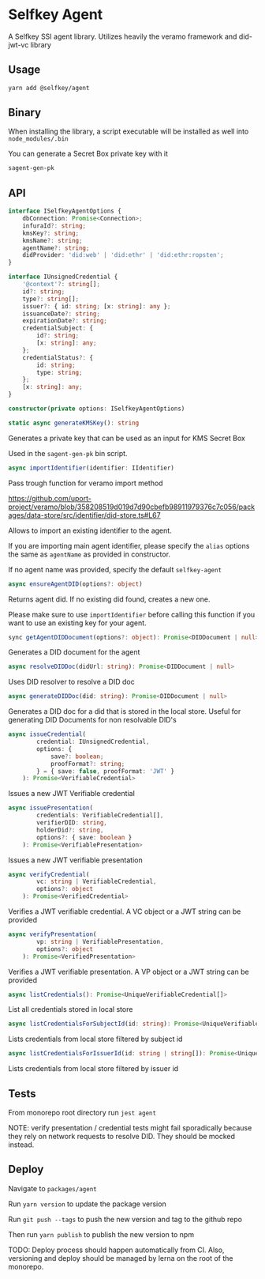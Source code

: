 # Selfkey Agent

A Selfkey SSI agent library. Utilizes heavily the veramo framework and did-jwt-vc library

## Usage

```sh
yarn add @selfkey/agent
```
## Binary

When installing the library, a script executable will be installed as well into `node_modules/.bin`

You can generate a Secret Box private key with it

```sh
sagent-gen-pk

```

## API

```ts
interface ISelfkeyAgentOptions {
    dbConnection: Promise<Connection>;
    infuraId?: string;
    kmsKey?: string;
    kmsName?: string;
    agentName?: string;
    didProvider: 'did:web' | 'did:ethr' | 'did:ethr:ropsten';
}
```

```ts
interface IUnsignedCredential {
    '@context'?: string[];
    id?: string;
    type?: string[];
    issuer?: { id: string; [x: string]: any };
    issuanceDate?: string;
    expirationDate?: string;
    credentialSubject: {
        id?: string;
        [x: string]: any;
    };
    credentialStatus?: {
        id: string;
        type: string;
    };
    [x: string]: any;
}
```

```ts
constructor(private options: ISelfkeyAgentOptions)
```

```ts
static async generateKMSKey(): string
```

Generates a private key that can be used as an input for KMS Secret Box

Used in the `sagent-gen-pk` bin script.

```ts
async importIdentifier(identifier: IIdentifier)
```

Pass trough function for veramo import method

https://github.com/uport-project/veramo/blob/358208519d019d7d90cbefb98911979376c7c056/packages/data-store/src/identifier/did-store.ts#L67

Allows to import an existing identifier to the agent.

If you are importing main agent identifier, please specify the `alias` options the same as `agentName` as provided in constructor.

If no agent name was provided, specify the default `selfkey-agent`

```ts
async ensureAgentDID(options?: object)
```

Returns agent did. If no existing did found, creates a new one.

Please make sure to use `importIdentifier` before calling this function if you want to use an existing key for your agent.

```ts
sync getAgentDIDDocument(options?: object): Promise<DIDDocument | null>
```

Generates a DID document for the agent

```ts
async resolveDIDDoc(didUrl: string): Promise<DIDDocument | null>
```

Uses DID resolver to resolve a DID doc

```ts
async generateDIDDoc(did: string): Promise<DIDDocument | null>
```

Generates a DID doc for a did that is stored in the local store.
Useful for generating DID Documents for non resolvable DID's

```ts
async issueCredential(
        credential: IUnsignedCredential,
        options: {
            save?: boolean;
            proofFormat?: string;
        } = { save: false, proofFormat: 'JWT' }
    ): Promise<VerifiableCredential>
```

Issues a new JWT Verifiable credential

```ts
async issuePresentation(
        credentials: VerifiableCredential[],
        verifierDID: string,
        holderDid?: string,
        options?: { save: boolean }
    ): Promise<VerifiablePresentation>
```

Issues a new JWT verifiable presentation

```ts
async verifyCredential(
        vc: string | VerifiableCredential,
        options?: object
    ): Promise<VerifiedCredential>
```

Verifies a JWT verifiable credential. A VC object or a JWT string can be provided

```ts
async verifyPresentation(
        vp: string | VerifiablePresentation,
        options?: object
    ): Promise<VerifiedPresentation>
```

Verifies a JWT verifiable presentation. A VP object or a JWT string can be provided

```ts
async listCredentials(): Promise<UniqueVerifiableCredential[]>
```

List all credentials stored in local store

```ts
async listCredentialsForSubjectId(id: string): Promise<UniqueVerifiableCredential[]>
```

Lists credentials from local store filtered by subject id

```ts
async listCredentialsForIssuerId(id: string | string[]): Promise<UniqueVerifiableCredential[]>
```

Lists credentials from local store filtered by issuer id

## Tests

From monorepo root directory run `jest agent`

NOTE: verify presentation / credential tests might fail sporadically because they rely on network requests to resolve DID. They should be mocked instead.

## Deploy

Navigate to `packages/agent`

Run `yarn version` to update the package version

Run `git push --tags` to push the new version and tag to the github repo

Then run `yarn publish` to publish the new version to npm

TODO: Deploy process should happen automatically from CI. Also, versioning and deploy should be managed by lerna on the root of the monorepo.

